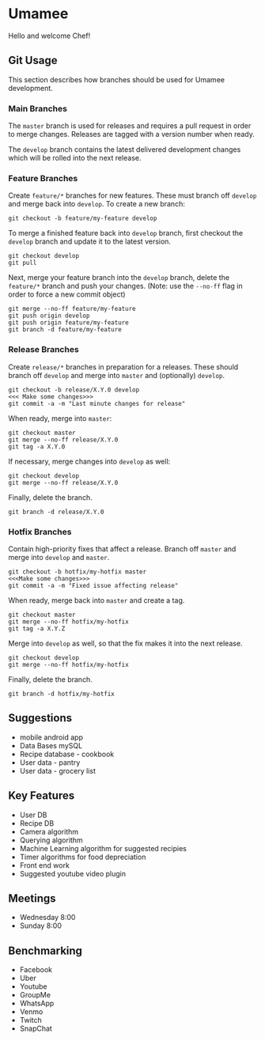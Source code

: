 # Umamee

Hello and welcome Chef!

## Git Usage

This section describes how branches should be used for Umamee development.

### Main Branches

The `master` branch is used for releases and requires a pull request in order to merge changes. Releases are tagged with a version number when ready.

The `develop` branch contains the latest delivered development changes which will be rolled into the next release.

### Feature Branches

Create `feature/*` branches for new features. These must branch off `develop` and  merge back into `develop`. To create a new branch:
```
git checkout -b feature/my-feature develop
```
To merge a finished feature back into `develop` branch, first checkout the `develop` branch and update it to the latest version.
```
git checkout develop
git pull
```
Next, merge your feature branch into the `develop` branch, delete the `feature/*` branch and push your changes. (Note: use the `--no-ff` flag in order to force a new commit object)
```
git merge --no-ff feature/my-feature
git push origin develop
git push origin feature/my-feature
git branch -d feature/my-feature
```

### Release Branches

Create `release/*` branches in preparation for a releases. These should branch off `develop` and merge into `master` and (optionally) `develop`.
```
git checkout -b release/X.Y.0 develop
<<< Make some changes>>>
git commit -a -m "Last minute changes for release"
```
When ready, merge into `master`:
```
git checkout master
git merge --no-ff release/X.Y.0
git tag -a X.Y.0
```
If necessary, merge changes into `develop` as well:
```
git checkout develop
git merge --no-ff release/X.Y.0
```
Finally, delete the branch.
```
git branch -d release/X.Y.0
```

### Hotfix Branches
Contain high-priority fixes that affect a release. Branch off `master` and merge into `develop` and `master`.
```
git checkout -b hotfix/my-hotfix master
<<<Make some changes>>>
git commit -a -m "Fixed issue affecting release"
```
When ready, merge back into `master` and create a tag.
```
git checkout master
git merge --no-ff hotfix/my-hotfix
git tag -a X.Y.Z
```
Merge into `develop` as well, so that the fix makes it into the next release.
```
git checkout develop
git merge --no-ff hotfix/my-hotfix
```
Finally, delete the branch.
```
git branch -d hotfix/my-hotfix
```

## Suggestions         

- mobile android app 
- Data Bases mySQL
- Recipe database - cookbook
- User data - pantry 
- User data - grocery list

                         
## Key Features        


- User DB
- Recipe DB
- Camera algorithm
- Querying algorithm
- Machine Learning algorithm for suggested recipies
- Timer algorithms for food depreciation
- Front end work
- Suggested youtube video plugin



## Meetings 

- Wednesday 8:00
- Sunday 8:00


## Benchmarking

- Facebook
- Uber
- Youtube
- GroupMe
- WhatsApp
- Venmo
- Twitch
- SnapChat
